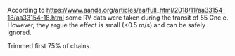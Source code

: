 According to https://www.aanda.org/articles/aa/full_html/2018/11/aa33154-18/aa33154-18.html
some RV data were taken during the transit of 55 Cnc e. However, they argue the effect is
small (<0.5 m/s) and can be safely ignored.

Trimmed first 75% of chains.